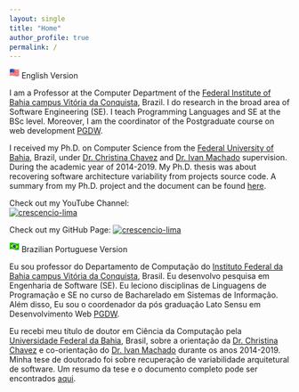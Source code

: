 ```yaml
---
layout: single
title: "Home"
author_profile: true
permalink: /
---
```

<img src="/images/us_flag.png" alt="English version" style="height: 18px; width:18px;"/> English Version 

I am a Professor at the Computer Department of the [Federal Institute of Bahia campus Vitória da Conquista](http://portal.ifba.edu.br/conquista), Brazil. I do research in the broad area of Software Engineering (SE). I teach Programming Languages and SE at the BSc level. Moreover, I am the coordinator of the Postgraduate course on web development [PGDW](http://portal.ifba.edu.br/conquista/pos).

I received my Ph.D. on Computer Science from the [Federal University of Bahia](http://pgcomp.dcc.ufba.br/), Brazil, under [Dr. Christina Chavez](https://pgcomp.ufba.br/christina-von-flach-garcia-chavez) and [Dr. Ivan Machado](http://ivanmachado.com.br/) supervision. During the academic year of 2014-2019. My Ph.D. thesis was about recovering software architecture variability from projects source code. A summary from my Ph.D. project and the document can be found [here](https://repositorio.ufba.br/handle/ri/32467).

Check out my YouTube Channel:<br>
[![crescencio-lima](https://img.shields.io/badge/crescencio--lima-channel-green?colorA=ef5350&colorB=d32f2f&style=for-the-badge)](https://www.youtube.com/c/CrescencioLima/)

Check out my GitHub Page:
[![crescencio-lima](https://img.shields.io/badge/crescencio--lima-github-black?colorA=808080&colorB=000000&style=for-the-badge)](https://www.github.com/crescenciolima)



<img src="/images/br_flag.png" alt="Portuguese version" style="height: 18px; width:18px;"/> Brazilian Portuguese Version 

Eu sou professor do Departamento de Computação do 
[Instituto Federal da Bahia campus Vitória da Conquista](http://portal.ifba.edu.br/conquista), Brasil. Eu desenvolvo pesquisa em Engenharia de Software (SE). Eu leciono disciplinas de Linguagens de Programação e SE no curso de Bacharelado em Sistemas de Informação. Além disso, Eu sou o coordenador da pós graduação Lato Sensu em Desenvolvimento Web [PGDW](http://portal.ifba.edu.br/conquista/pos).

Eu recebi meu título de doutor em Ciência da Computação pela [Universidade Federal da Bahia](http://pgcomp.dcc.ufba.br/), Brasil, sobre a orientação da [Dr. Christina Chavez](https://pgcomp.ufba.br/christina-von-flach-garcia-chavez) e co-orientação do [Dr. Ivan Machado](http://ivanmachado.com.br/) durante os anos 2014-2019. Minha tese de doutorado foi sobre recuperação de variabilidade arquitetural de software. Um resumo da tese e o documento completo pode ser encontrados [aqui](https://repositorio.ufba.br/handle/ri/32467).